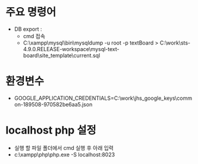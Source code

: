 # 주요 명령어
- DB export : 
	- cmd 접속
	- C:\xampp\mysql\bin\mysqldump -u root -p textBoard > C:\work\sts-4.9.0.RELEASE-workspace\mysql-text-board\site_template\current.sql
	
# 환경변수
- GOOGLE_APPLICATION_CREDENTIALS=C:\work\jhs_google_keys\common-189508-970582be6aa5.json

# localhost php 설정
- 실행 할 파일 폴더에서 cmd 실행 후 아래 입력
- c:\xampp\php\php.exe -S localhost:8023